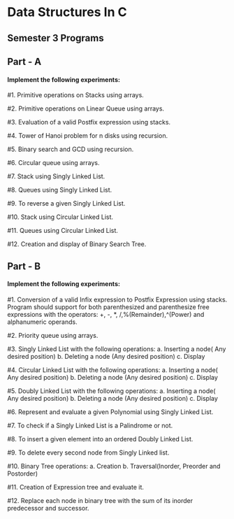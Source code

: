 # Data Structures In C
## Semester 3 Programs


## Part - A
#### Implement the following experiments:
#1. Primitive operations on Stacks using arrays.

#2. Primitive operations on Linear Queue using arrays.

#3. Evaluation of a valid Postfix expression using stacks.

#4. Tower of Hanoi problem for n disks using recursion.

#5. Binary search and GCD using recursion.

#6. Circular queue using arrays.

#7. Stack using Singly Linked List.

#8. Queues using Singly Linked List.

#9. To reverse a given Singly Linked List.

#10. Stack using Circular Linked List.

#11. Queues using Circular Linked List.

#12. Creation and display of Binary Search Tree.


## Part - B
#### Implement the following experiments:
#1. Conversion of a valid Infix expression to Postfix Expression using stacks. Program should support for both parenthesized and parenthesize free expressions with the operators: +, -, *, /,%(Remainder),^(Power) and alphanumeric operands.

#2. Priority queue using arrays. 

#3. Singly Linked List with the following operations:
a. Inserting a node( Any desired position)
b. Deleting a node (Any desired position)
c. Display 

#4. Circular Linked List with the following operations:
a. Inserting a node( Any desired position)
b. Deleting a node (Any desired position)
c. Display 

#5. Doubly Linked List with the following operations:
a. Inserting a node( Any desired position)
b. Deleting a node (Any desired position)
c. Display 

#6. Represent and evaluate a given Polynomial using Singly Linked List. 

#7. To check if a Singly Linked List is a Palindrome or not.

#8. To insert a given element into an ordered Doubly Linked List.

#9. To delete every second node from Singly Linked list.

#10. Binary Tree operations:
a. Creation
b. Traversal(Inorder, Preorder and Postorder)

#11. Creation of Expression tree and evaluate it.

#12. Replace each node in binary tree with the sum of its inorder predecessor and successor.

